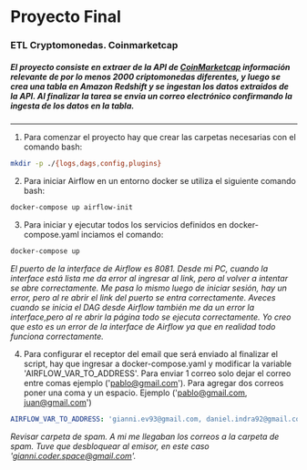 # Proyecto Final 
### ETL Cryptomonedas. Coinmarketcap

##### El proyecto consiste en extraer de la API de [CoinMarketcap](htpps://Coinmarketcap.com) información relevante de por lo menos 2000 criptomonedas diferentes, y luego se crea una tabla en Amazon Redshift y se ingestan los datos extraidos de la API. Al finalizar la tarea se envia un correo electrónico confirmando la ingesta de los datos en la tabla.
---

1. Para comenzar el proyecto hay que crear las carpetas necesarias con el comando bash: 

```bash
mkdir -p ./{logs,dags,config,plugins}
```
2. Para iniciar Airflow en un entorno docker se utiliza el siguiente comando bash:
```bash
docker-compose up airflow-init
```
3. Para iniciar y ejecutar todos los servicios definidos en docker-compose.yaml inciamos el comando:
```bash
docker-compose up
```
*El puerto de la interface de Airflow es 8081. Desde mi PC, cuando la interface está lista me da error al ingresar al link, pero al volver a intentar se abre correctamente. Me pasa lo mismo luego de iniciar sesión, hay un error, pero al re abrir el link del puerto se entra correctamente. Aveces cuando se inicia el DAG desde Airflow también me da un error la interface,pero al re abrir la página todo se ejecuta correctamente. Yo creo que esto es un error de la interface de Airflow ya que en realidad todo funciona correctamente.*

4. Para configurar el receptor del email que será enviado al finalizar el script, hay que ingresar a docker-compose.yaml y modificar la variable 
'AIRFLOW_VAR_TO_ADDRESS'. Para enviar 1 correo solo dejar el correo entre comas ejemplo ('pablo@gmail.com'). Para agregar dos correos poner una coma y un espacio. Ejemplo ('pablo@gmail.com, juan@gmail.com')

```yaml
AIRFLOW_VAR_TO_ADDRESS: 'gianni.ev93@gmail.com, daniel.indra92@gmail.com'
```

*Revisar carpeta de spam. A mi me llegaban los correos a la carpeta de spam. Tuve que desbloquear al emisor, en este caso 'gianni.coder.space@gmail.com'.*
